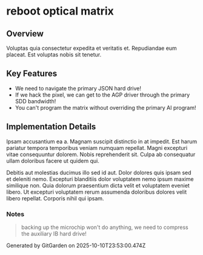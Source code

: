 # reboot optical matrix

## Overview
Voluptas quia consectetur expedita et veritatis et. Repudiandae eum placeat. Est voluptas nobis sit tenetur.

## Key Features
- We need to navigate the primary JSON hard drive!
- If we hack the pixel, we can get to the AGP driver through the primary SDD bandwidth!
- You can't program the matrix without overriding the primary AI program!

## Implementation Details
Ipsam accusantium ea a. Magnam suscipit distinctio in at impedit. Est harum pariatur tempora temporibus veniam numquam repellat. Magni excepturi vitae consequuntur dolorem. Nobis reprehenderit sit. Culpa ab consequatur ullam doloribus facere ut quidem qui.
 Debitis aut molestias ducimus illo sed id aut. Dolor dolores quis ipsam sed et deleniti nemo. Excepturi blanditiis dolor voluptatem nemo ipsum maxime similique non. Quia dolorum praesentium dicta velit et voluptatem eveniet libero. Ut excepturi voluptatem rerum assumenda doloribus dolores velit libero repellat. Corporis nihil qui ipsam.

### Notes
> backing up the microchip won't do anything, we need to compress the auxiliary IB hard drive!

Generated by GitGarden on 2025-10-10T23:53:00.474Z